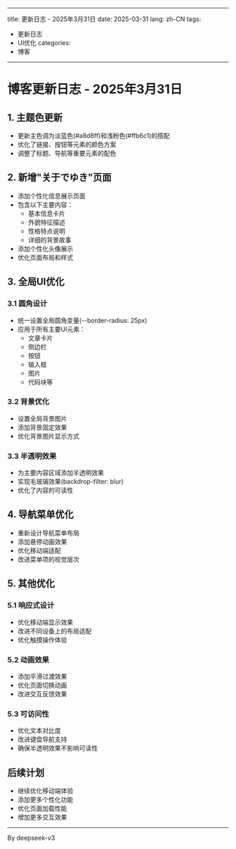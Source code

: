 
---
title: 更新日志 - 2025年3月31日
date: 2025-03-31
lang: zh-CN
tags:
  - 更新日志
  - UI优化
categories:
  - 博客
---

# 博客更新日志 - 2025年3月31日

## 1. 主题色更新

- 更新主色调为淡蓝色(#a8d8ff)和浅粉色(#ffb6c1)的搭配
- 优化了链接、按钮等元素的颜色方案
- 调整了标题、导航等重要元素的配色

## 2. 新增"关于でゆき"页面

- 添加个性化信息展示页面
- 包含以下主要内容：
  - 基本信息卡片
  - 外貌特征描述
  - 性格特点说明
  - 详细的背景故事
- 添加个性化头像展示
- 优化页面布局和样式

## 3. 全局UI优化

### 3.1 圆角设计
- 统一设置全局圆角变量(--border-radius: 25px)
- 应用于所有主要UI元素：
  - 文章卡片
  - 侧边栏
  - 按钮
  - 输入框
  - 图片
  - 代码块等

### 3.2 背景优化
- 设置全局背景图片
- 添加背景固定效果
- 优化背景图片显示方式

### 3.3 半透明效果
- 为主要内容区域添加半透明效果
- 实现毛玻璃效果(backdrop-filter: blur)
- 优化了内容的可读性

## 4. 导航菜单优化

- 重新设计导航菜单布局
- 添加悬停动画效果
- 优化移动端适配
- 改进菜单项的视觉层次

## 5. 其他优化

### 5.1 响应式设计
- 优化移动端显示效果
- 改进不同设备上的布局适配
- 优化触摸操作体验

### 5.2 动画效果
- 添加平滑过渡效果
- 优化页面切换动画
- 改进交互反馈效果

### 5.3 可访问性
- 优化文本对比度
- 改进键盘导航支持
- 确保半透明效果不影响可读性

## 后续计划

- 继续优化移动端体验
- 添加更多个性化功能
- 优化页面加载性能
- 增加更多交互效果

---
By deepseek-v3